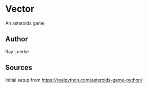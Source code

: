 # Vector
An asteroids game

## Author
Ray Loerke

## Sources
Initial setup from https://realpython.com/asteroids-game-python/

